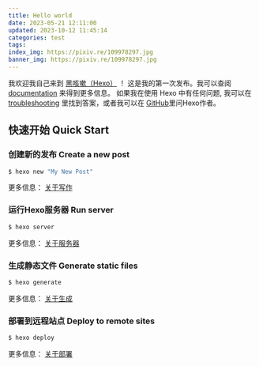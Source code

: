 ```yaml
---
title: Hello world
date: 2023-05-21 12:11:00
updated: 2023-10-12 11:45:14
categories: test
tags: 
index_img: https://pixiv.re/109978297.jpg
banner_img: https://pixiv.re/109978297.jpg
---
```


我欢迎我自己来到 [黑咳嗽（Hexo）](https://hexo.io/) ！ 这是我的第一次发布。我可以查阅 [documentation](https://hexo.io/docs/) 来得到更多信息。 如果我在使用 Hexo 中有任何问题, 我可以在 [troubleshooting](https://hexo.io/docs/troubleshooting.html) 里找到答案，或者我可以在 [GitHub](https://github.com/hexojs/hexo/issues)里问Hexo作者。

## 快速开始    Quick Start

### 创建新的发布    Create a new post

``` bash
$ hexo new "My New Post"
```

更多信息： [关于写作](https://hexo.io/zh-cn/docs/writing.html)

### 运行Hexo服务器    Run server

``` bash
$ hexo server
```

更多信息： [关于服务器](https://hexo.io/zh-cn/docs/server.html)

### 生成静态文件    Generate static files

``` bash
$ hexo generate
```

更多信息： [关于生成](https://hexo.io/zh-cn/docs/generating.html)

### 部署到远程站点    Deploy to remote sites

``` bash
$ hexo deploy
```

更多信息： [关于部署](https://hexo.io/zh-cn/docs/one-command-deployment.html)
